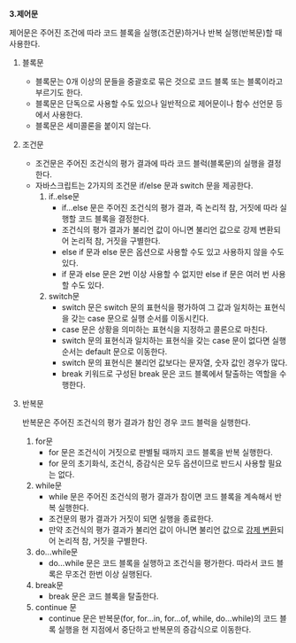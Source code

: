  **3.제어문**

제어문은 주어진 조건에 따라 코드 블록을 실행(조건문)하거나 반복 실행(반복문)할 때 사용한다.

1. 블록문

   - 블록문는 0개 이상의 문들을 중괄호로 묶은 것으로 코드 블록 또는 블록이라고 부르기도 한다.
   - 블록문은 단독으로 사용할 수도 있으나 일반적으로 제어문이나 함수 선언문 등에서 사용한다.
   - 블록문은 세미콜론을 붙이지 않는다.

2. 조건문

   - 조건문은 주어진 조건식의 평가 결과에 따라 코드 블럭(블록문)의 실행을 결정한다.
   - 자바스크립트는 2가지의 조건문 if/else 문과 switch 문을 제공한다.
     1. if..else문
        - if…else 문은 주어진 조건식의 평가 결과, 즉 논리적 참, 거짓에 따라 실행할 코드 블록을 결정한다. 
        - 조건식의 평가 결과가 불리언 값이 아니면 불리언 값으로 강제 변환되어 논리적 참, 거짓을 구별한다.
        - else if 문과 else 문은 옵션으로 사용할 수도 있고 사용하지 않을 수도 있다.
        - if 문과 else 문은 2번 이상 사용할 수 없지만 else if 문은 여러 번 사용할 수도 있다.
     2. switch문
        - switch 문은 switch 문의 표현식을 평가하여 그 값과 일치하는 표현식을 갖는 case 문으로 실행 순서를 이동시킨다.
        - case 문은 상황을 의미하는 표현식을 지정하고 콜론으로 마친다.
        - switch 문의 표현식과 일치하는 표현식을 갖는 case 문이 없다면 실행 순서는 default 문으로 이동한다.
        -  switch 문의 표현식은 불리언 값보다는 문자열, 숫자 값인 경우가 많다.
        - break 키워드로 구성된 break 문은 코드 블록에서 탈출하는 역할을 수행한다.

3. 반복문

   반복문은 주어진 조건식의 평가 결과가 참인 경우 코드 블럭을 실행한다. 

   1. for문
      - for 문은 조건식이 거짓으로 판별될 때까지 코드 블록을 반복 실행한다.
      - for 문의 초기화식, 조건식, 증감식은 모두 옵션이므로 반드시 사용할 필요는 없다.
   2. while문
      - while 문은 주어진 조건식의 평가 결과가 참이면 코드 블록을 계속해서 반복 실행한다.
      - 조건문의 평가 결과가 거짓이 되면 실행을 종료한다.
      - 만약 조건식의 평가 결과가 불리언 값이 아니면 불리언 값으로 [강제 변환](https://poiemaweb.com/js-type-coercion)되어 논리적 참, 거짓을 구별한다.
   3. do...while문
      - do…while 문은 코드 블록을 실행하고 조건식을 평가한다. 따라서 코드 블록은 무조건 한번 이상 실행된다.
   4. break문
      - break 문은 코드 블록을 탈출한다. 
   5. continue 문
      - continue 문은 반복문(for, for…in, for…of, while, do…while)의 코드 블록 실행을 현 지점에서 중단하고 반복문의 증감식으로 이동한다.

   

   

   

   

   

   